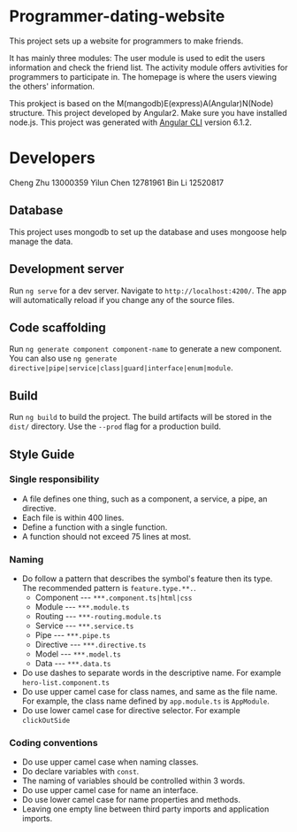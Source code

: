 # Programmer-dating-website
This project sets up a website for programmers to make friends. 

It has mainly three modules:
The user module is used to edit the users information and check the friend list.
The activity module offers avtivities for programmers to participate in.
The homepage is where the users viewing the others' information.

This prokject is based on the M(mangodb)E(express)A(Angular)N(Node) structure.
This project developed by Angular2. Make sure you have installed node.js.
This project was generated with [Angular CLI](https://github.com/angular/angular-cli) version 6.1.2.

# Developers

Cheng Zhu 13000359
Yilun Chen 12781961
Bin Li 12520817

## Database
This project uses mongodb to set up the database and uses mongoose help manage the data.

## Development server

Run `ng serve` for a dev server. Navigate to `http://localhost:4200/`. The app will automatically reload if you change any of the source files.

## Code scaffolding

Run `ng generate component component-name` to generate a new component. You can also use `ng generate directive|pipe|service|class|guard|interface|enum|module`.

## Build

Run `ng build` to build the project. The build artifacts will be stored in the `dist/` directory. Use the `--prod` flag for a production build.

## Style Guide
### Single responsibility
* A file defines one thing, such as a component, a service, a pipe, an directive.
* Each file is within 400 lines.
* Define a function with a single function.
* A function should not exceed 75 lines at most.
### Naming
* Do follow a pattern that describes the symbol's feature then its type. The recommended pattern is `feature.type.**.`.
  * Component ---   `***.component.ts|html|css`
  * Module ---   `***.module.ts`
  * Routing ---   `***-routing.module.ts`
  * Service ---   `***.service.ts`
  * Pipe ---   `***.pipe.ts`
  * Directive ---   `***.directive.ts`
  * Model ---   `***.model.ts`
  * Data ---   `***.data.ts`
* Do use dashes to separate words in the descriptive name. For example `hero-list.component.ts` 
* Do use upper camel case for class names, and same as the file name.
For example, the class name defined by `app.module.ts` is `AppModule`.<br/>
* Do use lower camel case for directive selector. For example `clickOutSide`
### Coding conventions
* Do use upper camel case when naming classes.
* Do declare variables with `const`.
* The naming of variables should be controlled within 3 words.
* Do use upper camel case for name an interface.
* Do use lower camel case for name properties and methods.
* Leaving one empty line between third party imports and application imports.



  




